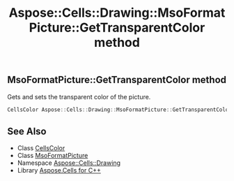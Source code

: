﻿---
title: Aspose::Cells::Drawing::MsoFormatPicture::GetTransparentColor method
linktitle: GetTransparentColor
second_title: Aspose.Cells for C++ API Reference
description: 'Aspose::Cells::Drawing::MsoFormatPicture::GetTransparentColor method. Gets and sets the transparent color of the picture in C++.'
type: docs
weight: 2400
url: /cpp/aspose.cells.drawing/msoformatpicture/gettransparentcolor/
---
## MsoFormatPicture::GetTransparentColor method


Gets and sets the transparent color of the picture.

```cpp
CellsColor Aspose::Cells::Drawing::MsoFormatPicture::GetTransparentColor()
```

## See Also

* Class [CellsColor](../../../aspose.cells/cellscolor/)
* Class [MsoFormatPicture](../)
* Namespace [Aspose::Cells::Drawing](../../)
* Library [Aspose.Cells for C++](../../../)
